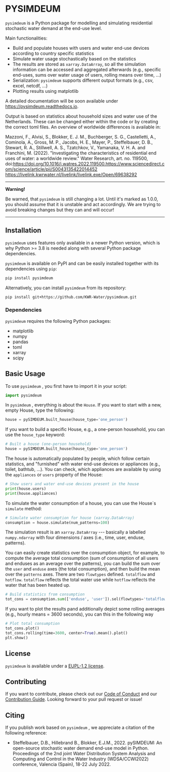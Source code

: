 # PYSIMDEUM

`pysimdeum` is a Python package for modelling and simulating residential stochastic water demand at the end-use level.

Main functionalities:

-	Build and populate houses with users and water end-use devices according to country specific statistics
-	Simulate water usage stochastically based on the statistics 
-	The results are stored as `xarray.DataArray`, so all the simulation information can be accessed and aggregated afterwards (e.g., specific end-uses, sums over water usage of users, rolling means over time, ...)
-   Serialization: `pysimdeum`  supports different output formats (e.g., csv, excel, netcdf, ...)
-	Plotting results using matplotlib

A detailed documentation will be soon available under https://pysimdeum.readthedocs.io.

Output is based on statistics about household sizes and water use of the Netherlands. These can be changed either within the code or by creating the correct toml files. An overview of worldwide differences is available in:

Mazzoni, F., Alvisi, S., Blokker, E. J. M., Buchberger, S. G., Castelletti, A., Cominola, A., Gross, M. P., Jacobs, H. E., Mayer, P., Steffelbauer, D. B., Stewart, R. A., Stillwell, A. S., Tzatchkov, V., Yamanaka, V. H. A. and Franchini, M. (2022). "Investigating the characteristics of residential end uses of water: a worldwide review." Water Research, art. no. 119500, doi:https://doi.org/10.1016/j.watres.2022.119500.https://www.sciencedirect.com/science/article/pii/S0043135422014452 https://livelink.kwrwater.nl/livelink/livelink.exe/Open/69638292

---
**Warning!**

Be warned, that `pysimdeum`  is still changing a lot. Until it's marked as 1.0.0, you should assume that it is unstable and act accordingly. We are trying to avoid breaking changes but they can and will occur!

---

## Installation

`pysimdeum`  uses features only available in a newer Python version, which is why Python >= 3.8 is needed along with several Python package dependencies.

`pysimdeum`  is available on PyPI and can be easily installed together with its dependencies using `pip`:

```bash
pip install pysimdeum
```

Alternatively, you can install `pysimdeum`  from its repository:


```bash
pip install git+https://github.com/KWR-Water/pysimdeum.git
```

### Dependencies

`pysimdeum`  requires the following Python packages:

- matplotlib
- numpy
- pandas
- toml
- xarray
- scipy

## Basic Usage

To use `pysimdeum` , you first have to import it in your script:

```python
import pysimdeum
```

In `pysimdeum` , everything is about the `House`. If you want to start with a new, empty House, type the following:

```python
house = pySIMDEUM.built_house(house_type='one_person')
```

If you want to build a specific House, e.g., a one-person household, you can use the `house_type` keyword:

```python
# Built a house (one-person household)
house = pySIMDEUM.built_house(house_type='one_person')
```
The house is automatically populated by people, which follow certain statistics, and "furnished" with water end-use devices or appliances (e.g., toilet, bathtub, ...). You can check, which appliances are available by using the `appliances` or `users` property of the House:

```python
# Show users and water end-use devices present in the house
print(house.users)
print(house.appliances)
```

To simulate the water consumption of a house, you can use the House\`s `simulate` method:

```python
# Simulate water consumption for house (xarray.DataArray)
consumption = house.simulate(num_patterns=100)
```

The simulation result is an `xarray.DataArray` --- basically a labelled `numpy.ndarray` with four dimensions / axes (i.e., time, user, enduse, patterns).

You can easily create statistics over the consumption object, for example, to compute the  average total consumption (sum of consumption of all users and enduses as an average over the patterns), you can build the sum over the `user` and `enduse` axes (the total consumption), and then build the mean over the `patterns` axes. There are two `flowtypes` defined. `totalflow` and `hotflow`. `totalflow` reflects the total water use while `hotflow` reflects the water that has been heated up. 

```python
# Build statistics from consumption
tot_cons = consumption.sum(['enduse', 'user']).sel(flowtypes='totalflow').mean([ 'patterns'])
```

If you want to plot the results pand additionally depict some rolling averages (e.g., hourly means = 3600 seconds), you can this in the following way

```python
# Plot total consumption
tot_cons.plot()
tot_cons.rolling(time=3600, center=True).mean().plot()
plt.show()
```

## License

`pysimdeum` is available under a [EUPL-1.2 license](https://github.com/KWR-Water/pysimdeum/blob/master/LICENSE).

## Contributing

If you want to contribute, please check out our [Code of Conduct](https://github.com/KWR-Water/pysimdeum/blob/master/CODE_OF_CONDUCT.md) and our [Contribution Guide](https://github.com/KWR-Water/pysimdeum/blob/master/CONTRIBUTING.md). Looking forward to your pull request or issue!

## Citing

If you publish work based on `pysimdeum` , we appreciate a citation of the following reference:
 
 - Steffelbauer, D.B., Hillebrand B., Blokker, E.J.M., 2022. pySIMDEUM: An open-source stochastic water demand end-use model in Python. Proceedings of the 2nd joint Water Distribution System Analysis and Computing and Control in the Water Industry (WDSA/CCWI2022) conference, Valencia (Spain), 18-22 July 2022.
